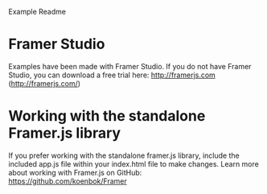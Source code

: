 Example Readme

# Framer Studio

Examples have been made with Framer Studio. If you do not have Framer Studio,
you can download a free trial here: http://framerjs.com (http://framerjs.com/)

# Working with the standalone Framer.js library

If you prefer working with the standalone framer.js library,  include
the included app.js file within your index.html file to make changes. 
Learn more about working with Framer.js on GitHub: https://github.com/koenbok/Framer

